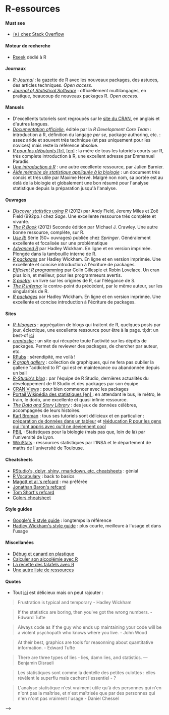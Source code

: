 # R-essources

#### Must see
* [`[R]` chez Stack Overflow](http://stackoverflow.com/tags/r/info)

#### Moteur de recherche
* [Rseek](http://rseek.org/)  dédié à R

#### Journaux
* [*R-Journal*](http://journal.r-project.org/) : la gazette de R avec les nouveaux packages, des astuces, des articles techniques. *Open access*.
* [*Journal of Statistical Software*](http://www.jstatsoft.org/) : officiellement multilangages, en pratique, beaucoup de nouveaux packages R. *Open access*.

#### Manuels
* D'excellents tutoriels sont regroupés sur le [site du CRAN](http://cran.r-project.org/other-docs.html), en anglais et d'autres langues.
* [*Documentation officielle*](http://cran.r-project.org/manuals.html), éditée par la *R Development Core Team* : introduction à R, définition du langage *per se*, package authoring, etc. : assez aride et souvent très technique (et pas uniquement pour les novices) mais reste la référence absolue.
* [*R pour les débutants* [fr]](http://cran.r-project.org/doc/contrib/Paradis-rdebuts_fr.pdf), [[en]](http://cran.r-project.org/doc/contrib/Paradis-rdebuts_en.pdf) : la mère de tous les tutoriels courts sur R, très complete introduction à R, une excellent adresse par Emmanuel Paradis.
* [*Une introduction à R*](http://cran.r-project.org/doc/contrib/Barnier-intro_R.pdf) : une autre excellente ressource, par Julien Barnier.
* [*Aide mémoire de statistique appliquée à la biologie*](http://cran.r-project.org/doc/contrib/Herve-Aide-memoire-statistique.pdf) : un document très concis et très utile par Maxime Hervé. Malgré non nom, sa portée est au delà de la biologie et globalement une bon résumé pour l'analyse statistique depuis la préparation jusqu'à l'analyse.

#### Ouvrages
* [*Discover statistics using R*](http://www.sagepub.com/dsur/main.htm) (2012) par Andy Field, Jeremy Miles et Zoë Field (992pp.) chez *Sage*. Une excellente ressource très complète et vivante.
* [*The R Book*](http://eu.wiley.com/WileyCDA/WileyTitle/productCd-0470973927.html) (2012) Seconde édition par Michael J. Crawley. Une autre bonne ressource, complète, sur R.
* [*Use R!*](http://www.springer.com/series/6991) Série (50+ ouvrages) publiée chez *Springer*. Généralement excellente et focalisée sur une problématique
* [*Advanced R*](http://adv-r.had.co.nz/) par Hadley Wickham. En ligne et en version imprimée. Plongée dans la tambouille interne de R.
* [*R packages*](http://r-pkgs.had.co.nz/) par Hadley Wickham. En ligne et en version imprimée. Une excellente et concise introduction à l'écriture de packages.
* [*Efficient R programming*](https://csgillespie.github.io/efficientR/) par Colin Gillespie et Robin Lovelace. Un cran plus loin, et meilleur, pour les programmeurs avertis.
* [*S poetry*](http://www.burns-stat.com/documents/books/s-poetry/): un livre sur les origines de R, sur l'élégance de S.
* [*The R Inferno*](http://www.burns-stat.com/documents/books/the-r-inferno/): le contre-point du précédent, par le même auteur, sur les singularités de R.
* [*R packages*](http://r-pkgs.had.co.nz/) par Hadley Wickham. En ligne et en version imprimée. Une excellente et concise introduction à l'écriture de packages.

#### Sites
* [*R-bloggers*](http://www.r-bloggers.com/) : aggrégation de blogs qui traitent de R, quelques posts par jour, éclectique, une excellente ressource pour être à la page. tl;dr: un best-of [ici](http://www.r-bloggers.com/?s=in+case+you+missed+it)
* [*crantastic*](http://crantastic.org/) : un site qui récupère toute l'activité sur les dépôts de packages. Permet de reviewer des packages, de chercher par auteur, etc.
* [RPubs](https://rpubs.com/) : sérendipité, me voilà !
* [*R graph gallery*](http://rgraphgallery.blogspot.fr/search/label/map) : collection de graphiques, qui ne fera pas oublier la gallerie "addicted to R" qui est en maintenance ou abandonnée depuis un bail
* [*R-Studio's blog*](http://blog.rstudio.org/) : par l'équipe de R Studio, dernières actualités du développement de R Studio et des packages par son équipe
* [CRAN Views](http://cran.r-project.org/web/views/) : pour bien commencer avec les packages
* [Portail Wikipédia des statistiques [en] ](https://en.wikipedia.org/wiki/Portal:Statistics) : en attendant le bus, le métro, le train, le dodo, une excellente et quasi infinie ressource.
* [*The Data and Story Library*](http://lib.stat.cmu.edu/DASL/) : des jeux de données célèbres, accompagnés de leurs histoires.
* [Karl Broman](http://kbroman.org/pages/tutorials.html) : tous ses tutoriels sont délicieux et en particulier : [préparation de données dans un tableur](https://github.com/kbroman/dataorg) et [rééducation R pour les gens qui l'ont appris avec qu'il ne deviennent cool](https://github.com/kbroman/hipsteR)
* [PBIL](http://pbil.univ-lyon1.fr/R/) : Statistiques pour la biologie (mais pas que, loin de là) par l'université de Lyon.
* [WikiStats](http://wikistat.fr/) : ressources statistiques par l'INSA et le département de maths de l'université de Toulouse.

#### Cheatsheets
* [RStudio's, dplyr, shiny, rmarkdown, etc. cheatsheets](https://www.rstudio.com/resources/cheatsheets/) : génial
* [R Vocabulary](http://adv-r.had.co.nz/Vocabulary.html) : back to basics
* [Magott et al.'s refcard](https://cran.r-project.org/doc/contrib/Baggott-refcard-v2.pdf) : ma préférée
* [Jonathan Baron's refcard](https://cran.r-project.org/doc/contrib/refcard.pdf)
* [Tom Short's refcard](https://cran.r-project.org/doc/contrib/Short-refcard.pdf)
* [Colors cheatsheet](https://www.nceas.ucsb.edu/~frazier/RSpatialGuides/colorPaletteCheatsheet.pdf)

#### Style guides
* [Google's R style guide](https://google.github.io/styleguide/Rguide.xml) : longtemps la référence
* [Hadley Wickham's style guide](http://adv-r.had.co.nz/Style.html) : plus courte, meilleure à l'usage et dans l'usage

#### Miscellanées
* [Débug et canard en plastique](https://en.wikipedia.org/wiki/Rubber_duck_debugging)
* [Calculer son alcoolémie avec R](http://www.sumsar.net/blog/2014/07/estimate-your-bac-using-drinkr/)
* [La recette des falafels avec R](http://www.butbn.cas.cz/francesco/Webpage/Gourmet.html)
* [Une autre liste de ressources](http://kh-tps.osu.edu/read.pdf)
 
#### Quotes

* Tout [ici](https://github.com/kbroman/datasciquotes) est délicieux mais on peut rajouter :

> Frustration is typical and temporary - Hadley Wickham

> If the statistics are boring, then you've got the wrong numbers. - Edward Tufte

> Always code as if the guy who ends up maintaining your code will be a violent psychopath who knows where you live. - John Wood

> At their best, graphics are tools for reasonning about quantitative information. - Edward Tufte

> There are three types of lies - lies, damn lies, and statistics. ― Benjamin Disraeli

> Les statistiques sont comme la dentelle des petites culottes : elles révèlent le superflu mais cachent l'essentiel - ?

> L'analyse statistique n'est vraiment utile qu'à des personnes qui n'en n'ont pas la maîtrise, et n'est maîtrisée que par des personnes qui n'en n'ont pas vraiment l'usage - Daniel Chessel

-->


